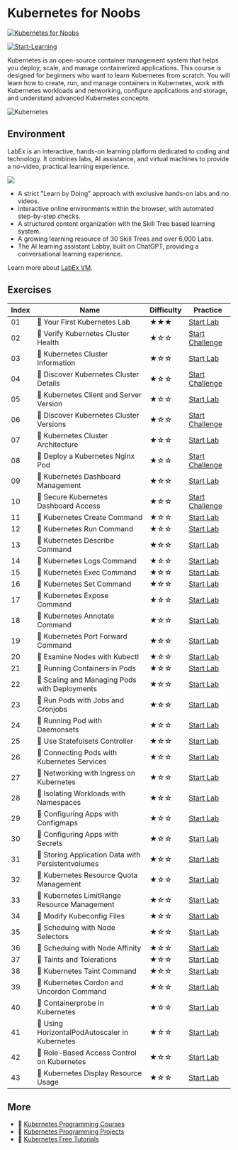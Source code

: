# Kubernetes for Noobs

[![Kubernetes for Noobs](https://cover-creator.labex.io/kubernetes-for-noobs.png)](https://labex.io/courses/kubernetes-for-noobs)

[![Start-Learning](https://img.shields.io/badge/Start-Learning-whitesmoke?style=for-the-badge)](https://labex.io/courses/kubernetes-for-noobs)

Kubernetes is an open-source container management system that helps you deploy, scale, and manage containerized applications. This course is designed for beginners who want to learn Kubernetes from scratch. You will learn how to create, run, and manage containers in Kubernetes, work with Kubernetes workloads and networking, configure applications and storage, and understand advanced Kubernetes concepts.

![Kubernetes](https://img.shields.io/badge/Kubernetes-whitesmoke?style=for-the-badge&logo=kubernetes)


## Environment

LabEx is an interactive, hands-on learning platform dedicated to coding and technology. It combines labs, AI assistance, and virtual machines to provide a no-video, practical learning experience.

![](https://tutorial-screenshot.getvm.io/images/vm-1725247253.png)

- A strict "Learn by Doing" approach with exclusive hands-on labs and no videos.
- Interactive online environments within the browser, with automated step-by-step checks.
- A structured content organization with the Skill Tree based learning system.
- A growing learning resource of 30 Skill Trees and over 6,000 Labs.
- The AI learning assistant Labby, built on ChatGPT, providing a conversational learning experience.

Learn more about [LabEx VM](https://support.labex.io/using-labex/virtual-machine).

## Exercises

|   Index | Name                                               | Difficulty   | Practice                                                                                                                           |
|---------|----------------------------------------------------|--------------|------------------------------------------------------------------------------------------------------------------------------------|
|      01 | 📖 Your First Kubernetes Lab                       | ★★★          | <a target='_blank' href='https://labex.io/tutorials/kubernetes-your-first-kubernetes-lab-391133'>Start Lab</a>                     |
|      02 | 🎯 Verify Kubernetes Cluster Health                | ★☆☆          | <a target='_blank' href='https://labex.io/tutorials/kubernetes-verify-kubernetes-cluster-health-433779'>Start Challenge</a>        |
|      03 | 📖 Kubernetes Cluster Information                  | ★☆☆          | <a target='_blank' href='https://labex.io/tutorials/kubernetes-kubernetes-cluster-information-8426'>Start Lab</a>                  |
|      04 | 🎯 Discover Kubernetes Cluster Details             | ★☆☆          | <a target='_blank' href='https://labex.io/tutorials/kubernetes-discover-kubernetes-cluster-details-433893'>Start Challenge</a>     |
|      05 | 📖 Kubernetes Client and Server Version            | ★☆☆          | <a target='_blank' href='https://labex.io/tutorials/kubernetes-kubernetes-client-and-server-version-9197'>Start Lab</a>            |
|      06 | 🎯 Discover Kubernetes Cluster Versions            | ★☆☆          | <a target='_blank' href='https://labex.io/tutorials/kubernetes-discover-kubernetes-cluster-versions-434105'>Start Challenge</a>    |
|      07 | 📖 Kubernetes Cluster Architecture                 | ★☆☆          | <a target='_blank' href='https://labex.io/tutorials/kubernetes-kubernetes-cluster-architecture-8450'>Start Lab</a>                 |
|      08 | 🎯 Deploy a Kubernetes Nginx Pod                   | ★☆☆          | <a target='_blank' href='https://labex.io/tutorials/kubernetes-deploy-a-kubernetes-nginx-pod-433745'>Start Challenge</a>           |
|      09 | 📖 Kubernetes Dashboard Management                 | ★☆☆          | <a target='_blank' href='https://labex.io/tutorials/kubernetes-kubernetes-dashboard-management-15042'>Start Lab</a>                |
|      10 | 🎯 Secure Kubernetes Dashboard Access              | ★☆☆          | <a target='_blank' href='https://labex.io/tutorials/kubernetes-secure-kubernetes-dashboard-access-434106'>Start Challenge</a>      |
|      11 | 📖 Kubernetes Create Command                       | ★☆☆          | <a target='_blank' href='https://labex.io/tutorials/kubernetes-kubernetes-create-command-8506'>Start Lab</a>                       |
|      12 | 📖 Kubernetes Run Command                          | ★☆☆          | <a target='_blank' href='https://labex.io/tutorials/kubernetes-kubernetes-run-command-8456'>Start Lab</a>                          |
|      13 | 📖 Kubernetes Describe Command                     | ★☆☆          | <a target='_blank' href='https://labex.io/tutorials/kubernetes-kubernetes-describe-command-8101'>Start Lab</a>                     |
|      14 | 📖 Kubernetes Logs Command                         | ★☆☆          | <a target='_blank' href='https://labex.io/tutorials/kubernetes-kubernetes-logs-command-8099'>Start Lab</a>                         |
|      15 | 📖 Kubernetes Exec Command                         | ★☆☆          | <a target='_blank' href='https://labex.io/tutorials/kubernetes-kubernetes-exec-command-8502'>Start Lab</a>                         |
|      16 | 📖 Kubernetes Set Command                          | ★☆☆          | <a target='_blank' href='https://labex.io/tutorials/kubernetes-kubernetes-set-command-8424'>Start Lab</a>                          |
|      17 | 📖 Kubernetes Expose Command                       | ★☆☆          | <a target='_blank' href='https://labex.io/tutorials/kubernetes-kubernetes-expose-command-8452'>Start Lab</a>                       |
|      18 | 📖 Kubernetes Annotate Command                     | ★☆☆          | <a target='_blank' href='https://labex.io/tutorials/kubernetes-kubernetes-annotate-command-9679'>Start Lab</a>                     |
|      19 | 📖 Kubernetes Port Forward Command                 | ★☆☆          | <a target='_blank' href='https://labex.io/tutorials/kubernetes-kubernetes-port-forward-command-18494'>Start Lab</a>                |
|      20 | 📖 Examine Nodes with Kubectl                      | ★☆☆          | <a target='_blank' href='https://labex.io/tutorials/kubernetes-examine-nodes-with-kubectl-9790'>Start Lab</a>                      |
|      21 | 📖 Running Containers in Pods                      | ★☆☆          | <a target='_blank' href='https://labex.io/tutorials/kubernetes-running-containers-in-pods-14998'>Start Lab</a>                     |
|      22 | 📖 Scaling and Managing Pods with Deployments      | ★☆☆          | <a target='_blank' href='https://labex.io/tutorials/kubernetes-scaling-and-managing-pods-with-deployments-9675'>Start Lab</a>      |
|      23 | 📖 Run Pods with Jobs and Cronjobs                 | ★☆☆          | <a target='_blank' href='https://labex.io/tutorials/kubernetes-run-pods-with-jobs-and-cronjobs-11300'>Start Lab</a>                |
|      24 | 📖 Running Pod with Daemonsets                     | ★☆☆          | <a target='_blank' href='https://labex.io/tutorials/kubernetes-running-pod-with-daemonsets-8454'>Start Lab</a>                     |
|      25 | 📖 Use Statefulsets Controller                     | ★☆☆          | <a target='_blank' href='https://labex.io/tutorials/kubernetes-use-statefulsets-controller-9205'>Start Lab</a>                     |
|      26 | 📖 Connecting Pods with Kubernetes Services        | ★☆☆          | <a target='_blank' href='https://labex.io/tutorials/kubernetes-connecting-pods-with-kubernetes-services-15815'>Start Lab</a>       |
|      27 | 📖 Networking with Ingress on Kubernetes           | ★☆☆          | <a target='_blank' href='https://labex.io/tutorials/kubernetes-networking-with-ingress-on-kubernetes-9681'>Start Lab</a>           |
|      28 | 📖 Isolating Workloads with Namespaces             | ★☆☆          | <a target='_blank' href='https://labex.io/tutorials/kubernetes-isolating-workloads-with-namespaces-9199'>Start Lab</a>             |
|      29 | 📖 Configuring Apps with Configmaps                | ★☆☆          | <a target='_blank' href='https://labex.io/tutorials/kubernetes-configuring-apps-with-configmaps-9689'>Start Lab</a>                |
|      30 | 📖 Configuring Apps with Secrets                   | ★☆☆          | <a target='_blank' href='https://labex.io/tutorials/kubernetes-configuring-apps-with-secrets-8448'>Start Lab</a>                   |
|      31 | 📖 Storing Application Data with Persistentvolumes | ★☆☆          | <a target='_blank' href='https://labex.io/tutorials/kubernetes-storing-application-data-with-persistentvolumes-9685'>Start Lab</a> |
|      32 | 📖 Kubernetes Resource Quota Management            | ★☆☆          | <a target='_blank' href='https://labex.io/tutorials/kubernetes-kubernetes-resource-quota-management-15823'>Start Lab</a>           |
|      33 | 📖 Kubernetes LimitRange Resource Management       | ★☆☆          | <a target='_blank' href='https://labex.io/tutorials/kubernetes-kubernetes-limitrange-resource-management-15819'>Start Lab</a>      |
|      34 | 📖 Modify Kubeconfig Files                         | ★☆☆          | <a target='_blank' href='https://labex.io/tutorials/kubernetes-modify-kubeconfig-files-11297'>Start Lab</a>                        |
|      35 | 📖 Scheduing with Node Selectors                   | ★☆☆          | <a target='_blank' href='https://labex.io/tutorials/kubernetes-scheduing-with-node-selectors-15001'>Start Lab</a>                  |
|      36 | 📖 Scheduing with Node Affinity                    | ★☆☆          | <a target='_blank' href='https://labex.io/tutorials/kubernetes-scheduing-with-node-affinity-18468'>Start Lab</a>                   |
|      37 | 📖 Taints and Tolerations                          | ★☆☆          | <a target='_blank' href='https://labex.io/tutorials/kubernetes-taints-and-tolerations-34029'>Start Lab</a>                         |
|      38 | 📖 Kubernetes Taint Command                        | ★☆☆          | <a target='_blank' href='https://labex.io/tutorials/kubernetes-kubernetes-taint-command-9195'>Start Lab</a>                        |
|      39 | 📖 Kubernetes Cordon and Uncordon Command          | ★☆☆          | <a target='_blank' href='https://labex.io/tutorials/kubernetes-kubernetes-cordon-and-uncordon-command-9664'>Start Lab</a>          |
|      40 | 📖 Containerprobe in Kubernetes                    | ★☆☆          | <a target='_blank' href='https://labex.io/tutorials/kubernetes-containerprobe-in-kubernetes-12263'>Start Lab</a>                   |
|      41 | 📖 Using HorizontalPodAutoscaler in Kubernetes     | ★☆☆          | <a target='_blank' href='https://labex.io/tutorials/kubernetes-using-horizontalpodautoscaler-in-kubernetes-34031'>Start Lab</a>    |
|      42 | 📖 Role-Based Access Control on Kubernetes         | ★☆☆          | <a target='_blank' href='https://labex.io/tutorials/kubernetes-role-based-access-control-on-kubernetes-9203'>Start Lab</a>         |
|      43 | 📖 Kubernetes Display Resource Usage               | ★☆☆          | <a target='_blank' href='https://labex.io/tutorials/kubernetes-kubernetes-display-resource-usage-11358'>Start Lab</a>              |

## More

- 🔗 [Kubernetes Programming Courses](https://github.com/labex-labs/awesome-programming-courses)
- 🔗 [Kubernetes Programming Projects](https://github.com/labex-labs/awesome-programming-projects)
- 🔗 [Kubernetes Free Tutorials](https://github.com/labex-labs/kubernetes-free-tutorials)

